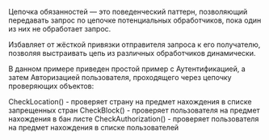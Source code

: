 Цепочка обязанностей — это поведенческий паттерн, позволяющий передавать запрос по цепочке потенциальных обработчиков,
пока один из них не обработает запрос.

Избавляет от жёсткой привязки отправителя запроса к его получателю, позволяя выстраивать цепь из различных обработчиков динамически.

В данном примере приведен простой пример с Аутентификацией, а затем Авторизацией пользователя, проходящего через цепочку
проверяющих объектов:

CheckLocation() - проверяет страну на предмет нахождения в списке запрещенных стран
CheckBlock()  - проверяет пользователя на предмет нахождения в бан листе
CheckAuthorization()  - проверяет пользователя на предмет нахождения в списке пользователей